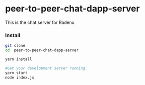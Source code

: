 # peer-to-peer-chat-dapp-server
This is the chat server for Radenu
### Install
```bash
git clone 
cd  peer-to-peer-chat-dapp-server

yarn install

#Get your development server running.
yarn start
node index.js
```
